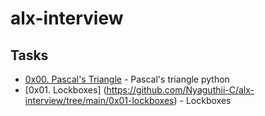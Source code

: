 # alx-interview

## Tasks
- [0x00. Pascal's Triangle](https://github.com/Nyaguthii-C/alx-interview/tree/main/0x00-pascal_triangle) - Pascal's triangle python
- [0x01. Lockboxes] (https://github.com/Nyaguthii-C/alx-interview/tree/main/0x01-lockboxes) - Lockboxes
